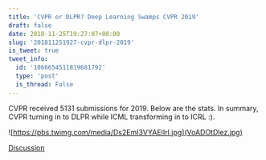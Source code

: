 ```yaml
---
title: 'CVPR or DLPR? Deep Learning Swamps CVPR 2019'
draft: false
date: 2018-11-25T19:27:07+00:00
slug: '201811251927-cvpr-dlpr-2019'
is_tweet: true
tweet_info:
  id: '1066654511819681792'
  type: 'post'
  is_thread: False
---
```




CVPR received 5131 submissions for 2019. Below are the stats. In summary, CVPR turning in to DLPR while ICML transforming in to ICRL :). 

![https://pbs.twimg.com/media/Ds2EmI3VYAEIIrl.jpg](VoADOtDlez.jpg)

[Discussion](https://x.com/sytelus/status/1066654511819681792)

